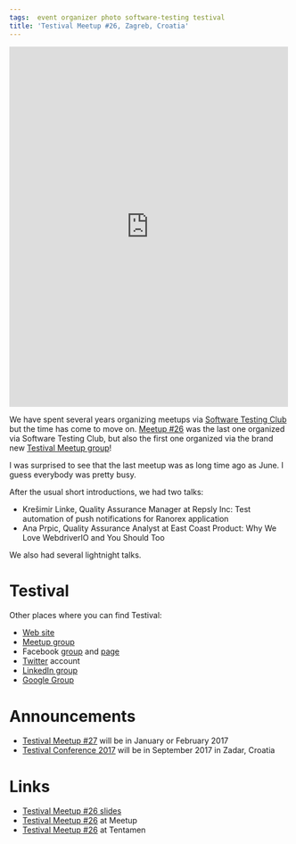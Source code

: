 ```yaml
---
tags:  event organizer photo software-testing testival
title: 'Testival Meetup #26, Zagreb, Croatia'
---
```

<iframe src="https://www.facebook.com/plugins/post.php?href=https%3A%2F%2Fwww.facebook.com%2Fmedia%2Fset%2F%3Fset%3Da.10154816249347290.1073741919.735252289%26type%3D3&width=500" width="500" height="646" style="border:none;overflow:hidden" scrolling="no" frameborder="0" allowTransparency="true"></iframe>

We have spent several years organizing meetups via [Software Testing Club](https://www.meetup.com/SoftwareTestingClub/) but the time has come to move on. [Meetup #26](https://www.meetup.com/SoftwareTestingClub/events/235775712/) was the last one organized via Software Testing Club, but also the first one organized via the brand new [Testival Meetup group](https://www.meetup.com/testival/)!

I was surprised to see that the last meetup was as long time ago as June. I guess everybody was pretty busy.

After the usual short introductions, we had two talks:

- Krešimir Linke, Quality Assurance Manager at Repsly Inc: Test automation of push notifications for Ranorex application
- Ana Prpic, Quality Assurance Analyst at East Coast Product: Why We Love WebdriverIO and You Should Too

We also had several lightnight talks.

# Testival

Other places where you can find Testival:

- [Web site](http://www.testival.eu/)
- [Meetup group](https://www.meetup.com/testival/)
- Facebook [group](https://www.facebook.com/groups/testival/) and [page](https://www.facebook.com/testivaleu/)
- [Twitter](https://twitter.com/testivaleu) account
- [LinkedIn group](https://www.linkedin.com/groups/8260691)
- [Google Group](https://groups.google.com/forum/#!forum/zagreb-stc)

# Announcements

- [Testival Meetup #27](https://www.meetup.com/testival/events/236140288/) will be in January or February 2017
- [Testival Conference 2017](https://www.meetup.com/testival/events/236089519/) will be in September 2017 in Zadar, Croatia

# Links

- [Testival Meetup #26 slides](https://github.com/zeljkofilipin/testival/tree/master/files/26)
- [Testival Meetup #26](https://www.meetup.com/testival/events/236067439/) at Meetup
- [Testival Meetup #26](https://blog.tentamen.eu/report-on-testival-26-meetup/) at Tentamen
